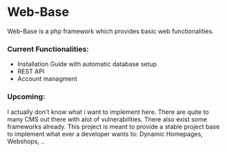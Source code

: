 # Web-Base

Web-Base is a php framework which provides basic web functionalities.

### Current Functionalities:
- Installation Guide with automatic database setup
- REST API
- Account managment

### Upcoming:
I actually don't know what i want to implement here. There are quite to many CMS out there with alot of vulnerabilities. There also exist some frameworks already. This project is meant to provide a stable project base to implement what ever a developer wants to: Dynamic Homepages, Webshops, ..
